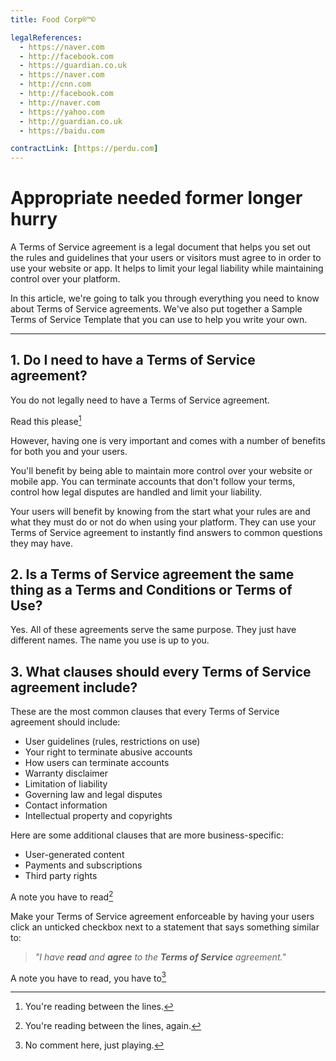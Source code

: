 ```yaml
---
title: Food Corp®™©

legalReferences:
  - https://naver.com
  - http://facebook.com
  - https://guardian.co.uk
  - https://naver.com
  - http://cnn.com
  - http://facebook.com
  - http://naver.com
  - https://yahoo.com
  - http://guardian.co.uk
  - https://baidu.com

contractLink: [https://perdu.com]
---
```


# Appropriate needed former longer hurry

A Terms of Service agreement is a legal document that helps you set out the rules and guidelines that your users or visitors must agree to in order to use your website or app. It helps to limit your legal liability while maintaining control over your platform.

In this article, we're going to talk you through everything you need to know about Terms of Service agreements. We've also put together a Sample Terms of Service Template that you can use to help you write your own.

---

<!-- 1.  What is a Terms of Service Agreement?
2.  How to Enforce Terms of Service Agreements
3.  FAQs Regarding Terms of Service Agreements
4.  Download Sample Terms of Service Template
    4.1.
    Sample Terms of Service Template (HTML Text Download)
    4.2.
    Sample Terms of Service Template (PDF Download)
    4.3.
    Sample Terms of Service Template (DOCX Download)
    4.4.
    Sample Terms of Service Template (Google Docs Download)
    4.5.
    More T&Cs Templates -->

## 1. Do I need to have a Terms of Service agreement?

You do not legally need to have a Terms of Service agreement.

Read this please[^peek_this]

However, having one is very important and comes with a number of benefits for
both you and your users.

You'll benefit by being able to maintain more control over your website or mobile app.
You can terminate accounts that don't follow your terms,
control how legal disputes are handled and limit your liability.

Your users will benefit by knowing from the start what your rules are and what
they must do or not do when using your platform. They can use your
Terms of Service agreement to instantly find answers to common questions
they may have.

## 2. Is a Terms of Service agreement the same thing as a Terms and Conditions or Terms of Use?

Yes. All of these agreements serve the same purpose. They just have different names. The name you use is up to you.

## 3. What clauses should every Terms of Service agreement include?

These are the most common clauses that every Terms of Service agreement should include:

- User guidelines (rules, restrictions on use)
- Your right to terminate abusive accounts
- How users can terminate accounts
- Warranty disclaimer
- Limitation of liability
- Governing law and legal disputes
- Contact information
- Intellectual property and copyrights

Here are some additional clauses that are more business-specific:

- User-generated content
- Payments and subscriptions
- Third party rights

A note you have to read[^peek_this_also]

Make your Terms of Service agreement enforceable by having your
users click an unticked checkbox next to a statement that
says something similar to:

> _"I have **read** and **agree** to the **Terms of Service** agreement."_

A note you have to read, you have to[^peek_this_finally]

[^peek_this]: You're reading between the lines.
[^peek_this_also]: You're reading between the lines, again.
[^peek_this_finally]: No comment here, just playing.
